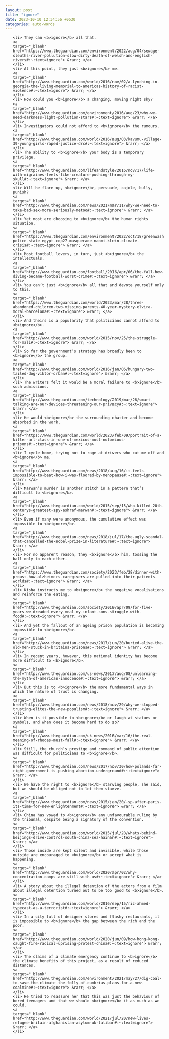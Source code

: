 ```yaml
---
layout: post
title: "ignore"
date: 2023-10-10 12:34:56 +0530
categories: auto-words
---
```

<ol>

    <li> They can <b>ignore</b> all that.
    <a 
    target="_blank" 
    href="https://www.theguardian.com/environment/2022/aug/04/sewage-sleuths-river-pollution-slow-dirty-death-of-welsh-and-english-rivers#:~:text=ignore"> &rarr; </a>
    </li>
    <li> At this point, they just <b>ignore</b> me.
    <a 
    target="_blank" 
    href="http://www.theguardian.com/world/2016/nov/02/a-lynching-in-georgia-the-living-memorial-to-americas-history-of-racist-violence#:~:text=ignore"> &rarr; </a>
    </li>
    <li> How could you <b>ignore</b> a changing, moving night sky?
    <a 
    target="_blank" 
    href="http://www.theguardian.com/environment/2016/aug/23/why-we-need-darkness-light-pollution-stars#:~:text=ignore"> &rarr; </a>
    </li>
    <li> Investigators could not afford to <b>ignore</b> the rumours.
    <a 
    target="_blank" 
    href="http://www.theguardian.com/world/2016/aug/03/kavumu-village-39-young-girls-raped-justice-drc#:~:text=ignore"> &rarr; </a>
    </li>
    <li> The ability to <b>ignore</b> your body is a temporary privilege.
    <a 
    target="_blank" 
    href="http://www.theguardian.com/lifeandstyle/2016/nov/17/life-with-migraines-feels-like-creature-pushing-through-my-skull#:~:text=ignore"> &rarr; </a>
    </li>
    <li> Will he flare up, <b>ignore</b>, persuade, cajole, bully, punish?
    <a 
    target="_blank" 
    href="http://www.theguardian.com/news/2021/mar/11/why-we-need-to-take-bad-sex-more-seriously-metoo#:~:text=ignore"> &rarr; </a>
    </li>
    <li> Yet most are choosing to <b>ignore</b> the human rights situation.
    <a 
    target="_blank" 
    href="https://www.theguardian.com/environment/2022/oct/18/greenwashing-police-state-egypt-cop27-masquerade-naomi-klein-climate-crisis#:~:text=ignore"> &rarr; </a>
    </li>
    <li> Most football lovers, in turn, just <b>ignore</b> the intellectuals.
    <a 
    target="_blank" 
    href="http://www.theguardian.com/football/2016/apr/06/the-fall-how-diving-became-football-worst-crime#:~:text=ignore"> &rarr; </a>
    </li>
    <li> You can’t just <b>ignore</b> all that and devote yourself only to this.
    <a 
    target="_blank" 
    href="https://www.theguardian.com/world/2023/mar/28/three-abandoned-children-two-missing-parents-40-year-mystery-elvira-moral-barcelona#:~:text=ignore"> &rarr; </a>
    </li>
    <li> And theirs is a popularity that politicians cannot afford to <b>ignore</b>.
    <a 
    target="_blank" 
    href="http://www.theguardian.com/world/2015/nov/25/the-struggle-for-mali#:~:text=ignore"> &rarr; </a>
    </li>
    <li> So far the government’s strategy has broadly been to <b>ignore</b> the group.
    <a 
    target="_blank" 
    href="http://www.theguardian.com/world/2016/jan/06/hungary-two-tailed-dog-viktor-orban#:~:text=ignore"> &rarr; </a>
    </li>
    <li> The writers felt it would be a moral failure to <b>ignore</b> such admissions.
    <a 
    target="_blank" 
    href="http://www.theguardian.com/technology/2019/mar/26/smart-talking-are-our-devices-threatening-our-privacy#:~:text=ignore"> &rarr; </a>
    </li>
    <li> He would <b>ignore</b> the surrounding chatter and become absorbed in the work.
    <a 
    target="_blank" 
    href="https://www.theguardian.com/world/2023/feb/09/portrait-of-a-killer-art-class-in-one-of-mexicos-most-notorious-prisons#:~:text=ignore"> &rarr; </a>
    </li>
    <li> I cycle home, trying not to rage at drivers who cut me off and <b>ignore</b> me.
    <a 
    target="_blank" 
    href="http://www.theguardian.com/news/2018/aug/16/it-feels-impossible-to-beat-how-i-was-floored-by-menopause#:~:text=ignore"> &rarr; </a>
    </li>
    <li> Marwan’s murder is another stitch in a pattern that’s difficult to <b>ignore</b>.
    <a 
    target="_blank" 
    href="http://www.theguardian.com/world/2015/sep/15/who-killed-20th-centurys-greatest-spy-ashraf-marwan#:~:text=ignore"> &rarr; </a>
    </li>
    <li> Even if many were anonymous, the cumulative effect was impossible to <b>ignore</b>.
    <a 
    target="_blank" 
    href="http://www.theguardian.com/news/2018/jul/17/the-ugly-scandal-that-cancelled-the-nobel-prize-in-literature#:~:text=ignore"> &rarr; </a>
    </li>
    <li> For no apparent reason, they <b>ignore</b> him, tossing the ball only to each other.
    <a 
    target="_blank" 
    href="https://www.theguardian.com/society/2023/feb/28/dinner-with-proust-how-alzheimers-caregivers-are-pulled-into-their-patients-worlds#:~:text=ignore"> &rarr; </a>
    </li>
    <li> Kisha instructs me to <b>ignore</b> the negative vocalisations and reinforce the eating.
    <a 
    target="_blank" 
    href="http://www.theguardian.com/society/2019/apr/09/for-five-years-we-dreaded-every-meal-my-infant-sons-struggle-with-food#:~:text=ignore"> &rarr; </a>
    </li>
    <li> And yet the fallout of an ageing prison population is becoming impossible to <b>ignore</b>.
    <a 
    target="_blank" 
    href="http://www.theguardian.com/news/2017/jun/20/buried-alive-the-old-men-stuck-in-britains-prisons#:~:text=ignore"> &rarr; </a>
    </li>
    <li> In recent years, however, this national identity has become more difficult to <b>ignore</b>.
    <a 
    target="_blank" 
    href="http://www.theguardian.com/us-news/2017/aug/08/unlearning-the-myth-of-american-innocence#:~:text=ignore"> &rarr; </a>
    </li>
    <li> But this is to <b>ignore</b> the more fundamental ways in which the nature of trust is changing.
    <a 
    target="_blank" 
    href="http://www.theguardian.com/news/2018/nov/29/why-we-stopped-trusting-elites-the-new-populism#:~:text=ignore"> &rarr; </a>
    </li>
    <li> When is it possible to <b>ignore</b> or laugh at statues or symbols, and when does it become hard to do so?
    <a 
    target="_blank" 
    href="http://www.theguardian.com/uk-news/2016/mar/16/the-real-meaning-of-rhodes-must-fall#:~:text=ignore"> &rarr; </a>
    </li>
    <li> Still, the church’s prestige and command of public attention was difficult for politicians to <b>ignore</b>.
    <a 
    target="_blank" 
    href="http://www.theguardian.com/news/2017/nov/30/how-polands-far-right-government-is-pushing-abortion-underground#:~:text=ignore"> &rarr; </a>
    </li>
    <li> We have the right to <b>ignore</b> starving people, she said, but we should be obliged not to let them starve.
    <a 
    target="_blank" 
    href="http://www.theguardian.com/news/2015/jan/20/-sp-after-paris-its-time-for-new-enlightenment#:~:text=ignore"> &rarr; </a>
    </li>
    <li> China has vowed to <b>ignore</b> any unfavourable ruling by the tribunal, despite being a signatory of the convention.
    <a 
    target="_blank" 
    href="http://www.theguardian.com/world/2015/jul/28/whats-behind-beijings-drive-control-south-china-sea-hainan#:~:text=ignore"> &rarr; </a>
    </li>
    <li> Those inside are kept silent and invisible, while those outside are encouraged to <b>ignore</b> or accept what is happening.
    <a 
    target="_blank" 
    href="http://www.theguardian.com/world/2020/apr/02/why-concentration-camps-are-still-with-us#:~:text=ignore"> &rarr; </a>
    </li>
    <li> A story about the illegal detention of the actors from a film about illegal detention turned out to be too good to <b>ignore</b>.
    <a 
    target="_blank" 
    href="http://www.theguardian.com/world/2016/sep/15/riz-ahmed-typecast-as-a-terrorist#:~:text=ignore"> &rarr; </a>
    </li>
    <li> In a city full of designer stores and flashy restaurants, it is impossible to <b>ignore</b> the gap between the rich and the poor.
    <a 
    target="_blank" 
    href="http://www.theguardian.com/world/2020/jun/09/how-hong-kong-caught-fire-radical-uprising-protest-china#:~:text=ignore"> &rarr; </a>
    </li>
    <li> The claims of a climate emergency continue to <b>ignore</b> the climate benefits of this project, as a result of reduced distances.
    <a 
    target="_blank" 
    href="http://www.theguardian.com/environment/2021/may/27/dig-coal-to-save-the-climate-the-folly-of-cumbrias-plans-for-a-new-coalmine#:~:text=ignore"> &rarr; </a>
    </li>
    <li> He tried to reassure her that this was just the behaviour of bored teenagers and that we should <b>ignore</b> it as much as we could.
    <a 
    target="_blank" 
    href="http://www.theguardian.com/world/2021/jul/20/new-lives-refugee-britain-afghanistan-asylum-uk-taliban#:~:text=ignore"> &rarr; </a>
    </li>